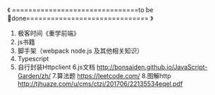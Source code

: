《 ===============================to be done============================== 》
1. 极客时间《重学前端》
2. js书籍
3. 脚手架（webpack node.js 及其他相关知识）
4. Typescript
5. 自行封装Httpclient
6.js文档 http://bonsaiden.github.io/JavaScript-Garden/zh/
7.算法题 https://leetcode.com/
8.图解http http://tjhuaze.com/u/cms/ctzj/201706/22135534eqel.pdf
 